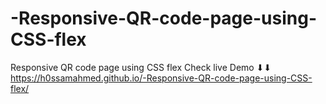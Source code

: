 # -Responsive-QR-code-page-using-CSS-flex
 Responsive QR code page using CSS flex 
 Check live Demo ⬇⬇
https://h0ssamahmed.github.io/-Responsive-QR-code-page-using-CSS-flex/
